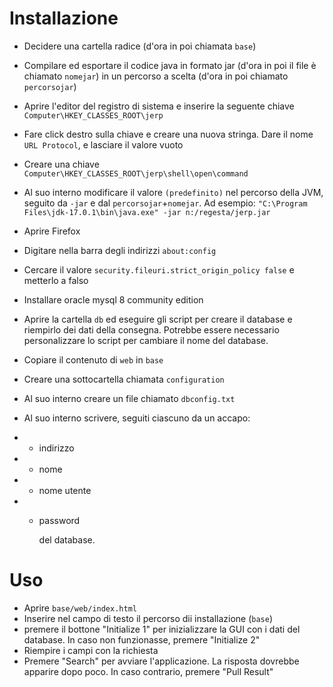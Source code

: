 # Installazione

- Decidere una cartella radice (d'ora in poi chiamata `base`)

- Compilare ed esportare il codice java in formato jar (d'ora in poi il file è chiamato `nomejar`) in un percorso a scelta (d'ora in poi chiamato `percorsojar`)

- Aprire l'editor del registro di sistema e inserire la seguente chiave `Computer\HKEY_CLASSES_ROOT\jerp`

- Fare click destro sulla chiave e creare una nuova stringa. Dare il nome `URL Protocol`, e lasciare il valore vuoto
- Creare una chiave `Computer\HKEY_CLASSES_ROOT\jerp\shell\open\command`
- Al suo interno modificare il valore `(predefinito)` nel percorso della JVM, seguito da `-jar` e dal `percorsojar`+`nomejar`. Ad esempio: `"C:\Program Files\jdk-17.0.1\bin\java.exe" -jar n:/regesta/jerp.jar`

- Aprire Firefox
- Digitare nella barra degli indirizzi `about:config`
- Cercare il valore `security.fileuri.strict_origin_policy false` e metterlo a falso
- Installare oracle mysql 8 community edition
- Aprire la cartella `db` ed eseguire gli script per creare il database e riempirlo dei dati della consegna. Potrebbe essere necessario personalizzare lo script per cambiare il nome del database.

- Copiare il contenuto di `web` in `base`

- Creare una sottocartella chiamata `configuration` 

- Al suo interno creare un file chiamato `dbconfig.txt`

- Al suo interno scrivere, seguiti ciascuno da un accapo:

- - indirizzo

- - nome

- - nome utente

- - password

    del database.

# Uso

- Aprire `base/web/index.html`
- Inserire nel campo di testo il percorso dii installazione (`base`)
- premere il bottone "Initialize 1" per inizializzare la GUI con i dati del database. In caso non funzionasse, premere "Initialize 2"
- Riempire i campi con la richiesta
- Premere "Search" per avviare l'applicazione. La risposta dovrebbe apparire dopo poco. In caso contrario, premere "Pull Result"